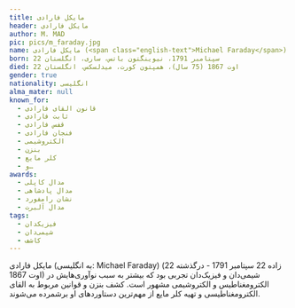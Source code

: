 ```yaml
---
title: مایکل فارادی
header: مایکل فارادی
author: M. MAD
pic: pics/m_faraday.jpg
name: مایکل فارادی (<span class="english-text">Michael Faraday</span>)
born: 22 سپتامبر 1791، نیوینگتون باتس، ساری، انگلستان
died: 22 اوت 1867 (75 سال)، همپتون کورت، میدلسکس، انگلستان
gender: true
nationality: انگلیسی
alma_mater: null
known_for:
  - قانون القای فارادی
  - ثابت فارادی
  - قفس فارادی
  - فنجان فارادی
  - الکتروشیمی
  - بنزن
  - کلر مایع
  - و…
awards:
  - مدال کاپلی
  - مدال پادشاهی
  - نشان رامفورد
  - مدال آلبرت
tags:
  - فیزیکدان
  - شیمی‌دان
  - کاشف
---
```

<p>
مایکل فارادی (به انگلیسی:
<span class="english-text">Michael Faraday</span>)
(زاده 22 سپتامبر 1791 - درگذشته 22 اوت 1867) شیمی‌دان و فیزیک‌دان تجربی بود
که بیشتر به سبب نوآوری‌هایش در الکترومغناطیس و الکتروشیمی مشهور است. کشف بنزن
و قوانین مربوط به القای الکترومغناطیسی و تهیه کلر مایع از مهم‌ترین دستاوردهای
او برشمرده می‌شوند. 
</p>
